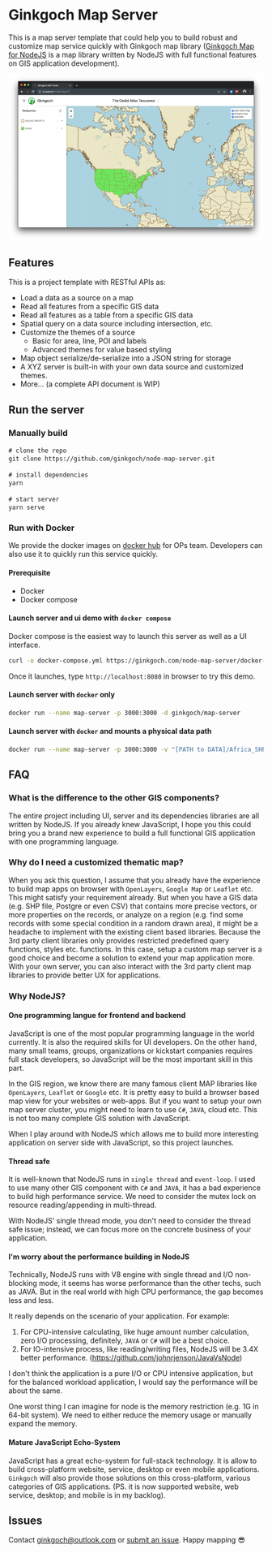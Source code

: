 # Ginkgoch Map Server
This is a map server template that could help you to build robust and customize map service quickly with Ginkgoch map library ([Ginkgoch Map for NodeJS](https://github.com/ginkgoch/node-map/blob/develop/README.md) is a map library written by NodeJS with full functional features on GIS application development).

![Demo Overview](https://github.com/ginkgoch/map-server-ui/blob/develop/docs/images/map-overview.png)

## Features
This is a project template with RESTful APIs as:
* Load a data as a source on a map
* Read all features from a specific GIS data
* Read all features as a table from a specific GIS data
* Spatial query on a data source including intersection, etc.
* Customize the themes of a source
    * Basic for area, line, POI and labels
    * Advanced themes for value based styling
* Map object serialize/de-serialize into a JSON string for storage
* A XYZ server is built-in with your own data source and customized themes.
* More... (a complete API document is WIP)

## Run the server

### Manually build
```
# clone the repo
git clone https://github.com/ginkgoch/node-map-server.git

# install dependencies
yarn

# start server
yarn serve
```

### Run with Docker
We provide the docker images on [docker hub](hub.docker.com) for OPs team. Developers can also use it to quickly run this service quickly.

#### Prerequisite
* Docker
* Docker compose

#### Launch server and ui demo with `docker compose`
Docker compose is the easiest way to launch this server as well as a UI interface.

```bash
curl -o docker-compose.yml https://ginkgoch.com/node-map-server/docker-compose.yml --insecure && docker-compose up
```

Once it launches, type `http://localhost:8080` in browser to try this demo.

#### Launch server with `docker` only
```bash
docker run --name map-server -p 3000:3000 -d ginkgoch/map-server
```

#### Launch server with `docker` and mounts a physical data path
```bash
docker run --name map-server -p 3000:3000 -v "[PATH to DATA]/Africa_SHP/:/root/map-server/data/" -d ginkgoch/map-server
```

## FAQ

### What is the difference to the other GIS components?
The entire project including UI, server and its dependencies libraries are all written by NodeJS. If you already knew JavaScript, I hope you this could bring you a brand new experience to build a full functional GIS application with one programming language. 

### Why do I need a customized thematic map?
When you ask this question, I assume that you already have the experience to build map apps on browser with `OpenLayers`, `Google Map` or `Leaflet` etc. This might satisfy your requirement already. But when you have a GIS data (e.g. SHP file, Postgre or even CSV) that contains more precise vectors, or more properties on the records, or analyze on a region (e.g. find some records with some special condition in a random drawn area), it might be a headache to implement with the existing client based libraries. Because the 3rd party client libraries only provides restricted predefined query functions, styles etc. functions. In this case, setup a custom map server is a good choice and become a solution to extend your map application more. With your own server, you can also interact with the 3rd party client map libraries to provide better UX for applications.

### Why NodeJS?
#### One programming langue for frontend and backend
JavaScript is one of the most popular programming language in the world currently. It is also the required skills for UI developers. On the other hand, many small teams, groups, organizations or kickstart companies requires full stack developers, so JavaScript will be the most important skill in this part.

In the GIS region, we know there are many famous client MAP libraries like `OpenLayers`, `Leaflet` or `Google` etc. It is pretty easy to build a browser based map view for your websites or web-apps. But if you want to setup your own map server cluster, you might need to learn to use `C#`, `JAVA`, cloud etc. This is not too many complete GIS solution with JavaScript.

When I play around with NodeJS which allows me to build more interesting application on server side with JavaScript, so this project launches.

#### Thread safe
It is well-known that NodeJS runs in `single thread` and `event-loop`. I used to use many other GIS component with `C#` and `JAVA`, it has a bad experience to build high performance service. We need to consider the mutex lock on resource reading/appending in multi-thread.

With NodeJS' single thread mode, you don't need to consider the thread safe issue; instead, we can focus more on the concrete business of your application.

#### I'm worry about the performance building in NodeJS
Technically, NodeJS runs with V8 engine with single thread and I/O non-blocking mode, it seems has worse performance than the other techs, such as JAVA. But in the real world with high CPU performance, the gap becomes less and less. 

It really depends on the scenario of your application. For example:
1. For CPU-intensive calculating, like huge amount number calculation, zero I/O processing, definitely, `JAVA` or `C#` will be a best choice.
2. For IO-intensive process, like reading/writing files, NodeJS will be 3.4X better performance. (https://github.com/johnrjenson/JavaVsNode)

I don't think the application is a pure I/O or CPU intensive application, but for the balanced workload application, I would say the performance will be about the same. 

One worst thing I can imagine for node is the memory restriction (e.g. 1G in 64-bit system). We need to either reduce the memory usage or manually expand the memory.

#### Mature JavaScript Echo-System
JavaScript has a great echo-system for full-stack technology. It is allow to build cross-platform website, service, desktop or even mobile applications. `Ginkgoch` will also provide those solutions on this cross-platform, various categories of GIS applications. (PS. it is now supported website, web service, desktop; and mobile is in my backlog).

## Issues
Contact [ginkgoch@outlook.com](mailto:ginkgoch@outlook.com) or [submit an issue](https://github.com/ginkgoch/node-map-server/issues). Happy mapping 😎